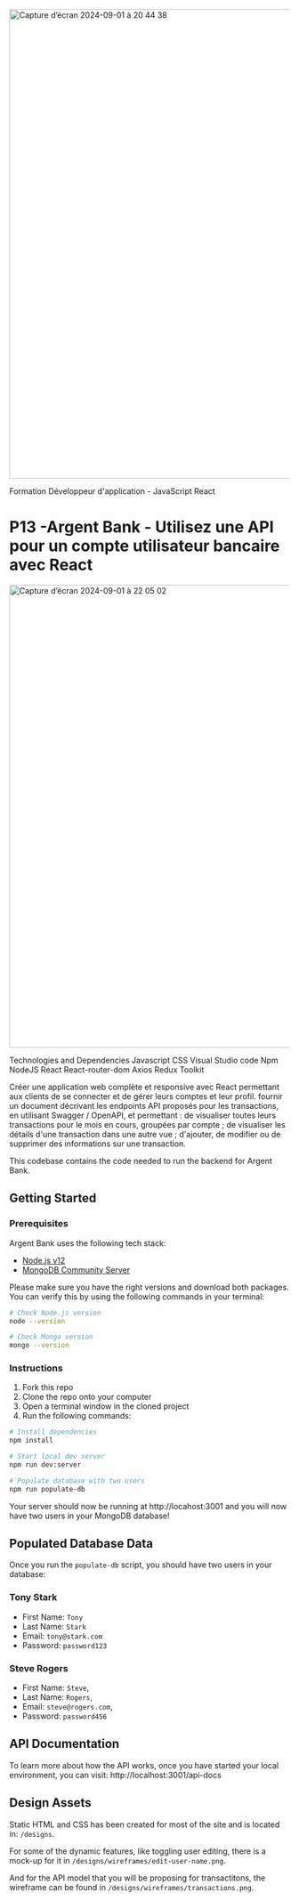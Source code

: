 

<img width="844" alt="Capture d’écran 2024-09-01 à 20 44 38" src="https://github.com/user-attachments/assets/6d8fbf93-d395-4e67-9140-4dd32c3f079c">

Formation Développeur d'application - JavaScript React




# P13 -Argent Bank - Utilisez une API pour un compte utilisateur bancaire avec React
<img width="832" alt="Capture d’écran 2024-09-01 à 22 05 02" src="https://github.com/user-attachments/assets/17209e86-2863-4cdc-a452-22b889ed0666">




Technologies and Dependencies
Javascript
CSS
Visual Studio code
Npm 
NodeJS 
React 
React-router-dom 
Axios 
Redux Toolkit 


Créer une application web complète et responsive avec React permettant aux clients de se connecter et de gérer leurs comptes et leur profil.
fournir un document décrivant les endpoints API proposés pour les transactions, en utilisant Swagger / OpenAPI, et permettant :
de visualiser toutes leurs transactions pour le mois en cours, groupées par compte ;
de visualiser les détails d'une transaction dans une autre vue ;
d'ajouter, de modifier ou de supprimer des informations sur une transaction.

This codebase contains the code needed to run the backend for Argent Bank.

## Getting Started

### Prerequisites

Argent Bank uses the following tech stack:

- [Node.js v12](https://nodejs.org/en/)
- [MongoDB Community Server](https://www.mongodb.com/try/download/community)

Please make sure you have the right versions and download both packages. You can verify this by using the following commands in your terminal:

```bash
# Check Node.js version
node --version

# Check Mongo version
mongo --version
```

### Instructions

1. Fork this repo
1. Clone the repo onto your computer
1. Open a terminal window in the cloned project
1. Run the following commands:

```bash
# Install dependencies
npm install

# Start local dev server
npm run dev:server

# Populate database with two users
npm run populate-db
```

Your server should now be running at http://locahost:3001 and you will now have two users in your MongoDB database!

## Populated Database Data

Once you run the `populate-db` script, you should have two users in your database:

### Tony Stark

- First Name: `Tony`
- Last Name: `Stark`
- Email: `tony@stark.com`
- Password: `password123`

### Steve Rogers

- First Name: `Steve`,
- Last Name: `Rogers`,
- Email: `steve@rogers.com`,
- Password: `password456`

## API Documentation

To learn more about how the API works, once you have started your local environment, you can visit: http://localhost:3001/api-docs

## Design Assets

Static HTML and CSS has been created for most of the site and is located in: `/designs`.

For some of the dynamic features, like toggling user editing, there is a mock-up for it in `/designs/wireframes/edit-user-name.png`.

And for the API model that you will be proposing for transactitons, the wireframe can be found in `/designs/wireframes/transactions.png`.
